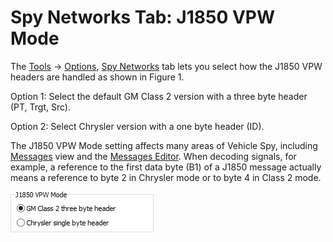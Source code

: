 # Spy Networks Tab: J1850 VPW Mode

The [Tools](../../) -> [Options](../), [Spy Networks](./) tab lets you select how the J1850 VPW headers are handled as shown in Figure 1.

Option 1: Select the default GM Class 2 version with a three byte header (PT, Trgt, Src).

Option 2: Select Chrysler version with a one byte header (ID).

The J1850 VPW Mode setting affects many areas of Vehicle Spy, including [Messages](../../../main-menu-spy-networks/messages-view/messages-view-column-headers.md) view and the [Messages Editor](../../../main-menu-spy-networks/message-editor/messages-editor-message-fields/). When decoding signals, for example, a reference to the first data byte (B1) of a J1850 message actually means a reference to byte 2 in Chrysler mode or to byte 4 in Class 2 mode.

![Figure 1: Selecting the J1850 VPW Mode.](../../../../.gitbook/assets/spyVPWMode.gif)
